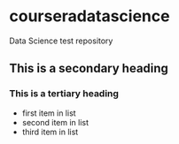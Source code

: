 courseradatascience
===================

Data Science test repository
## This is a secondary heading
### This is a tertiary heading

* first item in list
* second item in list
* third item in list


